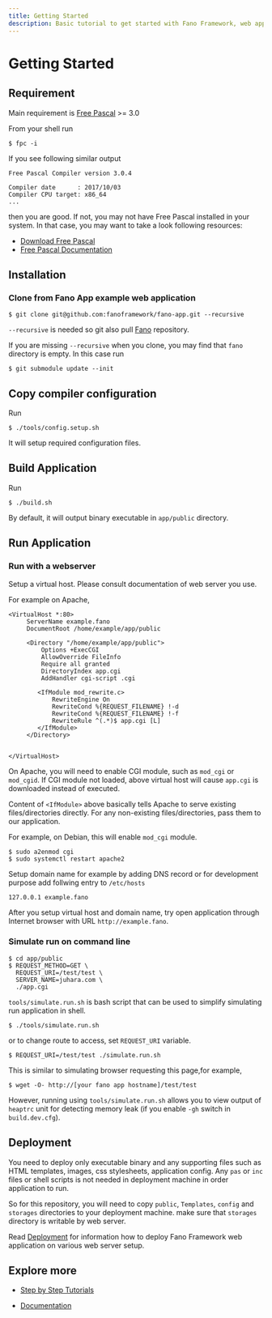 ```yaml
---
title: Getting Started
description: Basic tutorial to get started with Fano Framework, web application framework for modern Pascal programming language
---
```


<h1 class="major">Getting Started</h1>

## Requirement

Main requirement is [Free Pascal](https://www.freepascal.org/) >= 3.0

From your shell run

```
$ fpc -i
```

If you see following similar output

```
Free Pascal Compiler version 3.0.4

Compiler date      : 2017/10/03
Compiler CPU target: x86_64
...
```
then you are good. If not, you may not have Free Pascal installed in your system.
In that case, you may want to take a look following resources:

- [Download Free Pascal](https://www.freepascal.org/download.var)
- [Free Pascal Documentation](https://www.freepascal.org/docs.var)

## Installation

### Clone from Fano App example web application

```
$ git clone git@github.com:fanoframework/fano-app.git --recursive
```

`--recursive` is needed so git also pull [Fano](https://github.com/fanoframework/fano) repository.

If you are missing `--recursive` when you clone, you may find that `fano` directory is empty. In this case run

```
$ git submodule update --init
```

## Copy compiler configuration

Run

```
$ ./tools/config.setup.sh
```

It will setup required configuration files.

## Build Application

Run

```
$ ./build.sh
```

By default, it will output binary executable in `app/public` directory.

## Run Application

### Run with a webserver

Setup a virtual host. Please consult documentation of web server you use.

For example on Apache,

```
<VirtualHost *:80>
     ServerName example.fano
     DocumentRoot /home/example/app/public

     <Directory "/home/example/app/public">
         Options +ExecCGI
         AllowOverride FileInfo
         Require all granted
         DirectoryIndex app.cgi
         AddHandler cgi-script .cgi

        <IfModule mod_rewrite.c>
            RewriteEngine On
            RewriteCond %{REQUEST_FILENAME} !-d
            RewriteCond %{REQUEST_FILENAME} !-f
            RewriteRule ^(.*)$ app.cgi [L]
        </IfModule>
     </Directory>


</VirtualHost>
```
On Apache, you will need to enable CGI module, such as `mod_cgi` or `mod_cgid`. If CGI module not loaded, above virtual host will cause `app.cgi` is downloaded instead of executed.

Content of `<IfModule>` above basically tells Apache to serve existing files/directories directly. For any non-existing files/directories, pass them to our application.

For example, on Debian, this will enable `mod_cgi` module.

```
$ sudo a2enmod cgi
$ sudo systemctl restart apache2
```

Setup domain name for example by adding DNS record or for development purpose add
follwing entry to `/etc/hosts`

```
127.0.0.1 example.fano
```
After you setup virtual host and domain name, try open application through Internet browser with URL `http://example.fano`.

### Simulate run on command line

```
$ cd app/public
$ REQUEST_METHOD=GET \
  REQUEST_URI=/test/test \
  SERVER_NAME=juhara.com \
  ./app.cgi
```

`tools/simulate.run.sh` is bash script that can be used to simplify simulating run application in shell.

```
$ ./tools/simulate.run.sh
```

or to change route to access, set `REQUEST_URI` variable.

```
$ REQUEST_URI=/test/test ./simulate.run.sh
```

This is similar to simulating browser requesting this page,for example,

```
$ wget -O- http://[your fano app hostname]/test/test
```

However, running using `tools/simulate.run.sh` allows you to view output of `heaptrc`
unit for detecting memory leak (if you enable `-gh` switch in `build.dev.cfg`).


## Deployment

You need to deploy only executable binary and any supporting files such as HTML templates, images, css stylesheets, application config.
Any `pas` or `inc` files or shell scripts is not needed in deployment machine in order application to run.

So for this repository, you will need to copy `public`, `Templates`, `config`
and `storages` directories to your deployment machine. make sure that
`storages` directory is writable by web server.

Read [Deployment](/deployment) for information how to deploy Fano Framework web
application on various web server setup.

## Explore more

- [Step by Step Tutorials](/tutorials)

<ul class="actions">
    <li><a href="/documentation" class="button">Documentation</a></li>
</ul>
